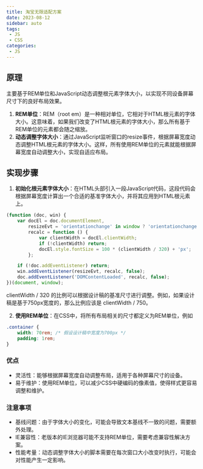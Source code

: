```yaml
---
title: 淘宝无限适配方案
date: 2023-08-12
sidebar: auto
tags: 
 - JS
 - CSS
categories:
 - JS
---
```


## 原理
主要基于REM单位和JavaScript动态调整根元素字体大小，以实现不同设备屏幕尺寸下的良好布局效果。   
1. **REM单位**：REM（root em）是一种相对单位，它相对于HTML根元素的字体大小。这意味着，如果我们改变了HTML根元素的字体大小，那么所有基于REM单位的元素都会随之缩放。   
2. **动态调整字体大小**：通过JavaScript监听窗口的resize事件，根据屏幕宽度动态调整HTML根元素的字体大小。这样，所有使用REM单位的元素就能根据屏幕宽度自动调整大小，实现自适应布局。   

## 实现步骤
1. **初始化根元素字体大小**：在HTML头部引入一段JavaScript代码，这段代码会根据屏幕宽度计算出一个合适的基准字体大小，并将其应用到HTML根元素上。
```javascript
(function (doc, win) {
    var docEl = doc.documentElement,
        resizeEvt = 'orientationchange' in window ? 'orientationchange' : 'resize',
        recalc = function () {
            var clientWidth = docEl.clientWidth;
            if (!clientWidth) return;
            docEl.style.fontSize = 100 * (clientWidth / 320) + 'px';
        };

    if (!doc.addEventListener) return;
    win.addEventListener(resizeEvt, recalc, false);
    doc.addEventListener('DOMContentLoaded', recalc, false);
})(document, window);
```
clientWidth / 320 的比例可以根据设计稿的基准尺寸进行调整。例如，如果设计稿是基于750px宽度的，那么比例应该是 clientWidth / 750。

2. **使用REM单位**：在CSS中，将所有布局相关的尺寸都定义为REM单位，例如
```css
.container {
    width: 70rem; /* 假设设计稿中宽度为700px */
    padding: 1rem;
}
```

### 优点
- 灵活性：能够根据屏幕宽度自动调整布局，适用于各种屏幕尺寸的设备。
- 易于维护：使用REM单位，可以减少CSS中硬编码的像素值，使得样式更容易调整和维护。
### 注意事项
- 基线问题：由于字体大小的变化，可能会导致文本基线不一致的问题，需要额外处理。
- IE兼容性：老版本的IE浏览器可能不支持REM单位，需要考虑兼容性解决方案。
- 性能考量：动态调整字体大小的脚本需要在每次窗口大小改变时执行，可能会对性能产生一定影响。